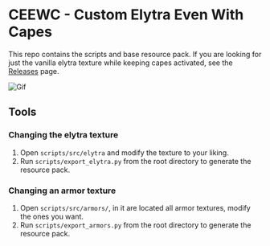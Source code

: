 # CEEWC - Custom Elytra Even With Capes

This repo contains the scripts and base resource pack. If you are looking for just the vanilla elytra texture while keeping capes activated, see the [Releases](https://github.com/Neylz/CEEWC/releases) page.


![Gif](https://i.imgur.com/kqr0k5i.gif)



## Tools
### Changing the elytra texture
1. Open ``scripts/src/elytra`` and modify the texture to your liking.
2. Run ``scripts/export_elytra.py`` from the root directory to generate the resource pack.

### Changing an armor texture
1. Open ``scripts/src/armors/``, in it are located all armor textures, modify the ones you want.
2. Run ``scripts/export_armors.py`` from the root directory to generate the resource pack.